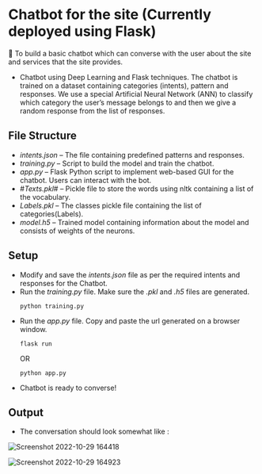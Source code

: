 # Chatbot for the site (Currently deployed using Flask)

:dart: To build a basic chatbot which can converse with the user about the site and services that the site provides.

* Chatbot using Deep Learning and Flask techniques. The chatbot is trained on a dataset containing categories (intents), pattern and responses. We use a special Artificial Neural Network (ANN) to classify which category the user’s message belongs to and then we give a random response from the list of responses.

## File Structure

* *intents.json* – The file containing predefined patterns and responses.
* *training.py* – Script to build the model and train the chatbot.
* *app.py* – Flask Python script to implement web-based GUI for the chatbot. Users can interact with the bot.
* #*Texts.pkl*# – Pickle file to store the words using nltk containing a list of the vocabulary.
* *Labels.pkl* – The classes pickle file containing the list of categories(Labels).
* *model.h5* – Trained model containing information about the model and consists of weights of the neurons.

## Setup

* Modify and save the *intents.json* file as per the required intents and responses for the Chatbot.
* Run the *training.py* file. Make sure the *.pkl* and *.h5* files are generated.
  ```
  python training.py
  ```
* Run the *app.py* file. Copy and paste the url generated on a browser window.
  ```
  flask run
  ```
  OR
  ```
  python app.py
  ```
* Chatbot is ready to converse!

## Output

* The conversation should look somewhat like :

![Screenshot 2022-10-29 164418](https://user-images.githubusercontent.com/86421205/198829695-6f6e9841-16f5-4294-a9d8-b5f977262f65.png)

![Screenshot 2022-10-29 164923](https://user-images.githubusercontent.com/86421205/198829706-3f23b90b-1a82-46a0-a42d-cf373bbbfe5a.png)
